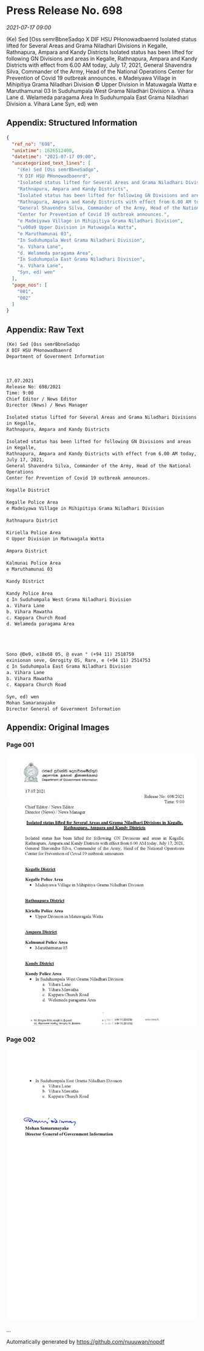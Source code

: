 
# Press Release No. 698
*2021-07-17 09:00*


(Ke) Sed [Oss semrBbneSadqo
X DIF HSU PHonowadbaenrd
Isolated status lifted for Several Areas and Grama Niladhari Divisions in Kegalle,
Rathnapura, Ampara and Kandy Districts
Isolated status has been lifted for following GN Divisions and areas in Kegalle,
Rathnapura, Ampara and Kandy Districts with effect from 6.00 AM today, July 17, 2021,
General Shavendra Silva, Commander of the Army, Head of the National Operations
Center for Prevention of Covid 19 outbreak announces.
e Madeiyawa Village in Mihipitiya Grama Niladhari Division
© Upper Division in Matuwagala Watta
e Maruthamunai 03
In Suduhumpala West Grama Niladhari Division
a. Vihara Lane
d. Welameda paragama Area
In Suduhumpala East Grama Niladhari Division
a. Vihara Lane
Syn, ed) wen

## Appendix: Structured Information
```json
{
  "ref_no": "698",
  "unixtime": 1626512400,
  "datetime": "2021-07-17 09:00",
  "uncategorized_text_lines": [
    "(Ke) Sed [Oss semrBbneSadqo",
    "X DIF HSU PHonowadbaenrd",
    "Isolated status lifted for Several Areas and Grama Niladhari Divisions in Kegalle,",
    "Rathnapura, Ampara and Kandy Districts",
    "Isolated status has been lifted for following GN Divisions and areas in Kegalle,",
    "Rathnapura, Ampara and Kandy Districts with effect from 6.00 AM today, July 17, 2021,",
    "General Shavendra Silva, Commander of the Army, Head of the National Operations",
    "Center for Prevention of Covid 19 outbreak announces.",
    "e Madeiyawa Village in Mihipitiya Grama Niladhari Division",
    "\u00a9 Upper Division in Matuwagala Watta",
    "e Maruthamunai 03",
    "In Suduhumpala West Grama Niladhari Division",
    "a. Vihara Lane",
    "d. Welameda paragama Area",
    "In Suduhumpala East Grama Niladhari Division",
    "a. Vihara Lane",
    "Syn, ed) wen"
  ],
  "page_nos": [
    "001",
    "002"
  ]
}
```

## Appendix: Raw Text
```text
(Ke) Sed [Oss semrBbneSadqo
X DIF HSU PHonowadbaenrd
Department of Government Information

 

17.07.2021
Release No: 698/2021
Time: 9:00
Chief Editor / News Editor
Director (News) / News Manager

Isolated status lifted for Several Areas and Grama Niladhari Divisions in Kegalle,
Rathnapura, Ampara and Kandy Districts

Isolated status has been lifted for following GN Divisions and areas in Kegalle,
Rathnapura, Ampara and Kandy Districts with effect from 6.00 AM today, July 17, 2021,
General Shavendra Silva, Commander of the Army, Head of the National Operations
Center for Prevention of Covid 19 outbreak announces.

Kegalle District

Kegalle Police Area
e Madeiyawa Village in Mihipitiya Grama Niladhari Division

Rathnapura District

Kiriella Police Area
© Upper Division in Matuwagala Watta

Ampara District

Kalmunai Police Area
e Maruthamunai 03

Kandy District

Kandy Police Area
¢ In Suduhumpala West Grama Niladhari Division
a. Vihara Lane
b. Vihara Mawatha
c. Kappara Church Road
d. Welameda paragama Area

 
  

Sono @De9, e10x68 05, @ evan ° (+94 11) 2518759
exinionan seve, Gmrogity OS, Rare, e (+94 11) 2514753
¢ In Suduhumpala East Grama Niladhari Division
a. Vihara Lane
b. Vihara Mawatha
c. Kappara Church Road

Syn, ed) wen
Mohan Samaranayake
Director General of Government Information

```

## Appendix: Original Images

### Page 001

![page_no](https://raw.githubusercontent.com/nuuuwan/nopdf_data/main/nopdf.dgigovlk.ref698.page001.jpeg)
        

### Page 002

![page_no](https://raw.githubusercontent.com/nuuuwan/nopdf_data/main/nopdf.dgigovlk.ref698.page002.jpeg)
        

...

Automatically generated by https://github.com/nuuuwan/nopdf

    
    